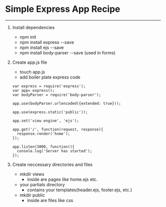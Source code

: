 # Simple Express App Recipe
*********************************
1. Install dependencies
    - npm init
    - npm install express --save
    - npm install ejs --save
    - npm install body-parser --save (used in forms)

2. Create app.js file
    - touch app.js  
    - add boiler plate express code
    ```
    var express = require('express');
    var app= express();
    var bodyParser = require('body-parser');

    app.use(bodyParser.urlencoded({extended: true}));

    app.use(express.static('public'));

    app.set('view engine', 'ejs');

    app.get('/', function(request, response){
      response.render('home');
    });

    app.listen(3000, function(){
      console.log('Server has started');
    });
    ```
3. Create neccessary directories and files
    - mkdir views
        - inside are pages like home.ejs etc.
    - your partials directory
        - contains your templates(header.ejs, footer.ejs, etc.)
    - mkdir public
        - inside are files like css
